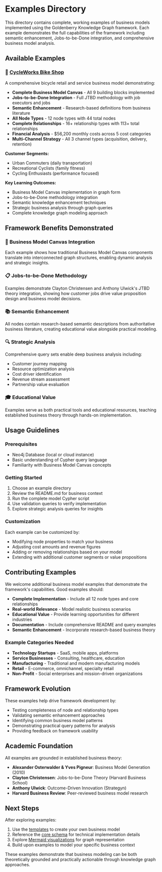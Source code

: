 # Examples Directory

This directory contains complete, working examples of business models implemented using the Goldenberry Knowledge Graph framework. Each example demonstrates the full capabilities of the framework including semantic enhancement, Jobs-to-be-Done integration, and comprehensive business model analysis.

## Available Examples

### 🚴 [CycleWorks Bike Shop](CycleWorks_Bike_Shop/)

A comprehensive bicycle retail and service business model demonstrating:

- **Complete Business Model Canvas** - All 9 building blocks implemented
- **Jobs-to-be-Done Integration** - Full JTBD methodology with job executors and jobs
- **Semantic Enhancement** - Research-based definitions from business literature
- **All Node Types** - 12 node types with 44 total nodes
- **Complete Relationships** - 16+ relationship types with 113+ total relationships
- **Financial Analysis** - $56,200 monthly costs across 5 cost categories
- **Multi-Channel Strategy** - All 3 channel types (acquisition, delivery, retention)

**Customer Segments:**
- Urban Commuters (daily transportation)
- Recreational Cyclists (family fitness)  
- Cycling Enthusiasts (performance focused)

**Key Learning Outcomes:**
- Business Model Canvas implementation in graph form
- Jobs-to-be-Done methodology integration
- Semantic knowledge enhancement techniques
- Strategic business analysis through graph queries
- Complete knowledge graph modeling approach

## Framework Benefits Demonstrated

### 🎯 **Business Model Canvas Integration**
Each example shows how traditional Business Model Canvas components translate into interconnected graph structures, enabling dynamic analysis and strategic insights.

### 📋 **Jobs-to-be-Done Methodology**
Examples demonstrate Clayton Christensen and Anthony Ulwick's JTBD theory integration, showing how customer jobs drive value proposition design and business model decisions.

### 📚 **Semantic Enhancement**
All nodes contain research-based semantic descriptions from authoritative business literature, creating educational value alongside practical modeling.

### 🔍 **Strategic Analysis**
Comprehensive query sets enable deep business analysis including:
- Customer journey mapping
- Resource optimization analysis
- Cost driver identification
- Revenue stream assessment
- Partnership value evaluation

### 🎓 **Educational Value**
Examples serve as both practical tools and educational resources, teaching established business theory through hands-on implementation.

## Usage Guidelines

### Prerequisites
- Neo4j Database (local or cloud instance)
- Basic understanding of Cypher query language
- Familiarity with Business Model Canvas concepts

### Getting Started
1. Choose an example directory
2. Review the README.md for business context
3. Run the complete model Cypher script
4. Use validation queries to verify implementation
5. Explore strategic analysis queries for insights

### Customization
Each example can be customized by:
- Modifying node properties to match your business
- Adjusting cost amounts and revenue figures
- Adding or removing relationships based on your model
- Extending with additional customer segments or value propositions

## Contributing Examples

We welcome additional business model examples that demonstrate the framework's capabilities. Good examples should:

- **Complete Implementation** - Include all 12 node types and core relationships
- **Real-world Relevance** - Model realistic business scenarios
- **Educational Value** - Provide learning opportunities for different industries
- **Documentation** - Include comprehensive README and query examples
- **Semantic Enhancement** - Incorporate research-based business theory

### Example Categories Needed
- **Technology Startups** - SaaS, mobile apps, platforms
- **Service Businesses** - Consulting, healthcare, education
- **Manufacturing** - Traditional and modern manufacturing models
- **Retail** - E-commerce, omnichannel, specialty retail
- **Non-Profit** - Social enterprises and mission-driven organizations

## Framework Evolution

These examples help drive framework development by:
- Testing completeness of node and relationship types
- Validating semantic enhancement approaches
- Identifying common business model patterns
- Demonstrating practical query patterns for analysis
- Providing feedback on framework usability

## Academic Foundation

All examples are grounded in established business theory:
- **Alexander Osterwalder & Yves Pigneur**: Business Model Generation (2010)
- **Clayton Christensen**: Jobs-to-be-Done Theory (Harvard Business School)
- **Anthony Ulwick**: Outcome-Driven Innovation (Strategyn)
- **Harvard Business Review**: Peer-reviewed business model research

## Next Steps

After exploring examples:
1. Use the [templates](../templates/) to create your own business model
2. Reference the [core schema](../core/) for technical implementation details
3. Explore [Mermaid visualizations](../mermaid/) for graph representation
4. Build upon examples to model your specific business context

These examples demonstrate that business modeling can be both theoretically grounded and practically actionable through knowledge graph approaches.
